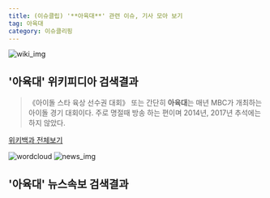 ```yaml
---
title: (이슈클립) '**아육대**' 관련 이슈, 기사 모아 보기
tag: 아육대
category: 이슈클리핑
---
```

![wiki_img](https://user-images.githubusercontent.com/42597476/44503234-41136a80-a6d0-11e8-9071-6fc6418eafe4.png)
## **'**아육대**'** 위키피디아 검색결과
>《아이돌 스타 육상 선수권 대회》 또는 간단히 **아육대**는 매년 MBC가 개최하는 아이돌 경기 대회이다. 주로 명절때 방송 하는 편이며 2014년, 2017년 추석에는 하지 않았다.

<a href="https://ko.wikipedia.org/wiki/아육대" target="_blank">위키백과 전체보기</a>

![wordcloud](https://s3.ap-northeast-2.amazonaws.com/lyrics101-wordcloud/2018-09-25-1537875455.png)
![news_img](https://user-images.githubusercontent.com/42597476/44507050-1206f400-a6e4-11e8-8d98-7ffbfebb353f.png)
## **'**아육대**'** 뉴스속보 검색결과

